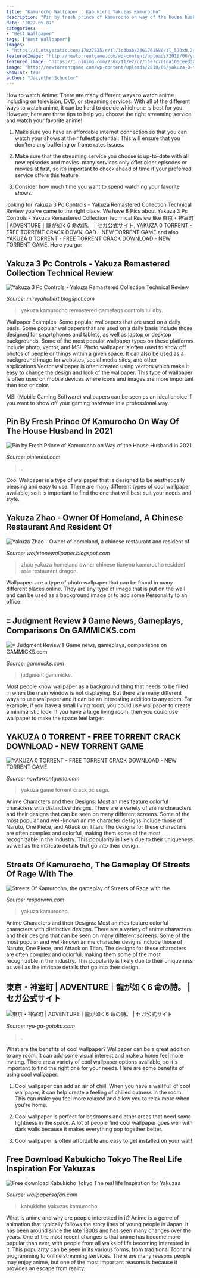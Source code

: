 ```yaml
---
title: "Kamurocho Wallpaper : Kabukicho Yakuzas Kamurocho"
description: "Pin by fresh prince of kamurocho on way of the house husband in 2021"
date: "2022-05-07"
categories:
- "Best Wallpaper"
tags: ["Best Wallpaper"]
images:
- "https://i.etsystatic.com/17827525/r/il/1c3bab/2461761580/il_570xN.2461761580_mhcx.jpg"
featuredImage: "http://newtorrentgame.com/wp-content/uploads/2018/06/yakuza-0-torrent-crack-download.jpg"
featured_image: "https://i.pinimg.com/236x/11/e7/c7/11e7c761ba105ceed30b3cfc64c75cf4.jpg?nii=t"
image: "http://newtorrentgame.com/wp-content/uploads/2018/06/yakuza-0-torrent-crack-download.jpg"
ShowToc: true
author: "Jacynthe Schuster"
---
```



How to watch Anime: There are many different ways to watch anime including on television, DVD, or streaming services.
With all of the different ways to watch anime, it can be hard to decide which one is best for you. However, here are three tips to help you choose the right streaming service and watch your favorite anime!
1. Make sure you have an affordable internet connection so that you can watch your shows at their fullest potential. This will ensure that you don’tera any buffering or frame rates issues.

2. Make sure that the streaming service you choose is up-to-date with all new episodes and movies. many services only offer older episodes or movies at first, so it’s important to check ahead of time if your preferred service offers this feature.

3. Consider how much time you want to spend watching your favorite shows.

	

		
looking for Yakuza 3 Pc Controls - Yakuza Remastered Collection Technical Review you've came to the right place. We have 8 Pics about Yakuza 3 Pc Controls - Yakuza Remastered Collection Technical Review like 東京・神室町 | ADVENTURE｜龍が如く6 命の詩。 | セガ公式サイト, YAKUZA 0 TORRENT - FREE TORRENT CRACK DOWNLOAD - NEW TORRENT GAME and also YAKUZA 0 TORRENT - FREE TORRENT CRACK DOWNLOAD - NEW TORRENT GAME. Here you go:
		
    
## Yakuza 3 Pc Controls - Yakuza Remastered Collection Technical Review

<img loading=lazy src="https://gamefaqs.gamespot.com/a/faqs/23/77723-1.jpg" onerror="this.onerror=null;this.src='https://tse2.mm.bing.net/th?id=OIP.iZR8KUSyBdqKd8cP1DkfpgHaHb&amp;pid=15.1';" alt="Yakuza 3 Pc Controls - Yakuza Remastered Collection Technical Review">

_Source: mireyahubert.blogspot.com_

>yakuza kamurocho remastered gamefaqs controls lullaby. 

	

Wallpaper Examples: Some popular wallpapers that are used on a daily basis.
Some popular wallpapers that are used on a daily basis include those designed for smartphones and tablets, as well as laptop or desktop backgrounds. Some of the most popular wallpaper types on these platforms include photo, vector, and MSI. 
Photo wallpaper is often used to show off photos of people or things within a given space. It can also be used as a background image for websites, social media sites, and other applications.Vector wallpaper is often created using vectors which make it easy to change the design and look of the wallpaper. This type of wallpaper is often used on mobile devices where icons and images are more important than text or color. 

MSI (Mobile Gaming Software) wallpapers can be seen as an ideal choice if you want to show off your gaming hardware in a professional way.

    
## Pin By Fresh Prince Of Kamurocho On Way Of The House Husband In 2021

<img loading=lazy src="https://i.pinimg.com/236x/11/e7/c7/11e7c761ba105ceed30b3cfc64c75cf4.jpg?nii=t" onerror="this.onerror=null;this.src='https://tse3.mm.bing.net/th?id=OIP.Cv723qowIYcjwnbxRJLi_QAAAA&amp;pid=15.1';" alt="Pin by Fresh Prince of Kamurocho on Way of the House Husband in 2021">

_Source: pinterest.com_

>. 

	

Cool Wallpaper is a type of wallpaper that is designed to be aesthetically pleasing and easy to use. There are many different types of cool wallpaper available, so it is important to find the one that will best suit your needs and style.

    
## Yakuza Zhao - Owner Of Homeland, A Chinese Restaurant And Resident Of

<img loading=lazy src="https://i.etsystatic.com/17827525/r/il/1c3bab/2461761580/il_570xN.2461761580_mhcx.jpg" onerror="this.onerror=null;this.src='https://tse3.mm.bing.net/th?id=OIP.2D0a147krUpfYzJn98hB-AHaLH&amp;pid=15.1';" alt="Yakuza Zhao - Owner of homeland, a chinese restaurant and resident of">

_Source: wolfstonewallpaper.blogspot.com_

>zhao yakuza homeland owner chinese tianyou kamurocho resident asia restaurant dragon. 

	



Wallpapers are a type of photo wallpaper that can be found in many different places online. They are any type of image that is put on the wall and can be used as a background image or to add some Personality to an office.

    
## ≡ Judgment Review 》 Game News, Gameplays, Comparisons On GAMMICKS.com

<img loading=lazy src="https://s3.amazonaws.com/gammicks/wp-content/uploads/2019/11/17115550/Judgment-Screenshot-01.jpg-1024x576.jpg" onerror="this.onerror=null;this.src='https://tse3.mm.bing.net/th?id=OIP.VrFtYslmhv-cSK8CA5rPQQHaEK&amp;pid=15.1';" alt="≡ Judgment Review 》 Game news, gameplays, comparisons on GAMMICKS.com">

_Source: gammicks.com_

>judgment gammicks. 

	

Most people know wallpaper as a background thing that needs to be filled in when the main window is not displaying. But there are many different ways to use wallpaper and it can be an interesting addition to any room. For example, if you have a small living room, you could use wallpaper to create a minimalistic look. If you have a large living room, then you could use wallpaper to make the space feel larger.

    
## YAKUZA 0 TORRENT - FREE TORRENT CRACK DOWNLOAD - NEW TORRENT GAME

<img loading=lazy src="http://newtorrentgame.com/wp-content/uploads/2018/06/yakuza-0-torrent-crack-download.jpg" onerror="this.onerror=null;this.src='https://tse3.mm.bing.net/th?id=OIP.0BEJs3LeZTRFpoBJz0fxOQHaEK&amp;pid=15.1';" alt="YAKUZA 0 TORRENT - FREE TORRENT CRACK DOWNLOAD - NEW TORRENT GAME">

_Source: newtorrentgame.com_

>yakuza game torrent crack pc sega. 

	

Anime Characters and their Designs: Most animes feature colorful characters with distinctive designs.
There are a variety of anime characters and their designs that can be seen on many different screens. Some of the most popular and well-known anime character designs include those of Naruto, One Piece, and Attack on Titan. The designs for these characters are often complex and colorful, making them some of the most recognizable in the industry. This popularity is likely due to their uniqueness as well as the intricate details that go into their design.

    
## Streets Of Kamurocho, The Gameplay Of Streets Of Rage With The

<img loading=lazy src="https://respawwn.com/wp-content/uploads/2020/10/Streets-Of-Kamurocho-Steam-Yakuza-Streets-of-Rage-PC-Sega-3-1200x500.jpg" onerror="this.onerror=null;this.src='https://tse2.mm.bing.net/th?id=OIP.TCPUF-SS86uerq4SfUmQDgHaDF&amp;pid=15.1';" alt="Streets Of Kamurocho, the gameplay of Streets of Rage with the">

_Source: respawwn.com_

>yakuza kamurocho. 

	

Anime Characters and their Designs: Most animes feature colorful characters with distinctive designs.
There are a variety of anime characters and their designs that can be seen on many different screens. Some of the most popular and well-known anime character designs include those of Naruto, One Piece, and Attack on Titan. The designs for these characters are often complex and colorful, making them some of the most recognizable in the industry. This popularity is likely due to their uniqueness as well as the intricate details that go into their design.

    
## 東京・神室町 | ADVENTURE｜龍が如く6 命の詩。 | セガ公式サイト

<img loading=lazy src="http://ryu-ga-gotoku.com/six/assets/img/adventure/ss01.jpg" onerror="this.onerror=null;this.src='https://tse3.mm.bing.net/th?id=OIP.GhV7IM3AaaHyTkKVmHYPbQHaEK&amp;pid=15.1';" alt="東京・神室町 | ADVENTURE｜龍が如く6 命の詩。 | セガ公式サイト">

_Source: ryu-ga-gotoku.com_

>. 

	

What are the benefits of cool wallpaper?
Wallpaper can be a great addition to any room. It can add some visual interest and make a home feel more inviting. There are a variety of cool wallpaper options available, so it's important to find the right one for your needs. Here are some benefits of using cool wallpaper: 
1. Cool wallpaper can add an air of chill. When you have a wall full of cool wallpaper, it can help create a feeling of chilled outness in the room. This can make you feel more relaxed and allow you to relax more when you're home. 

2. Cool wallpaper is perfect for bedrooms and other areas that need some lightness in the space. A lot of people find cool wallpaper goes well with dark walls because it makes everything pop together better. 

3. Cool wallpaper is often affordable and easy to get installed on your wall!

    
## Free Download Kabukicho Tokyo The Real Life Inspiration For Yakuzas

<img loading=lazy src="https://img.wallpapersafari.com/desktop/728/410/72/16/WZ3Oh9.jpg" onerror="this.onerror=null;this.src='https://tse4.mm.bing.net/th?id=OIP.tugyWVdKt_1aT80UMSJI2AHaEK&amp;pid=15.1';" alt="Free download Kabukicho Tokyo The real life Inspiration for Yakuzas">

_Source: wallpapersafari.com_

>kabukicho yakuzas kamurocho. 

	

What is anime and why are people interested in it?
Anime is a genre of animation that typically follows the story lines of young people in Japan. It has been around since the late 1800s and has seen many changes over the years. One of the most recent changes is that anime has become more popular than ever, with people from all walks of life becoming interested in it. This popularity can be seen in its various forms, from traditional Toonami programming to online streaming services. There are many reasons people may enjoy anime, but one of the most important reasons is because it provides an escape from reality.

